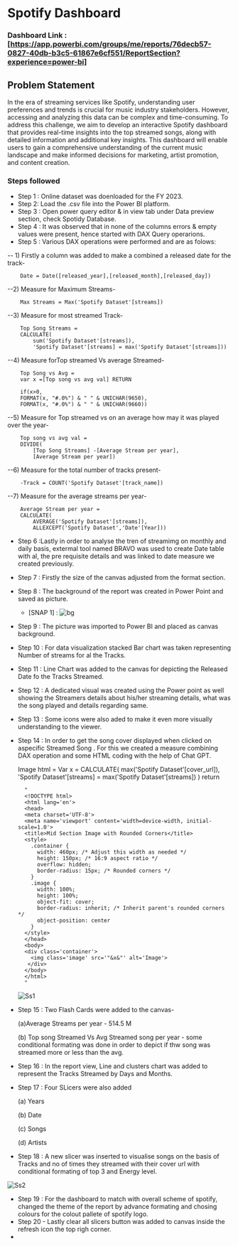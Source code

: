 
# Spotify Dashboard

### Dashboard Link :[https://app.powerbi.com/groups/me/reports/76decb57-0827-40db-b3c5-61867e6cf551/ReportSection?experience=power-bi]


## Problem Statement
In the era of streaming services like Spotify, understanding user preferences and trends is crucial for music industry stakeholders. However, accessing and analyzing this data can be complex and time-consuming. To address this challenge, we aim to develop an interactive Spotify dashboard that provides real-time insights into the top streamed songs, along with detailed information and additional key insights. This dashboard will enable users to gain a comprehensive understanding of the current music landscape and make informed decisions for marketing, artist promotion, and content creation.

### Steps followed 

- Step 1 : Online dataset was doenloaded for the FY 2023.
- Step 2: Load the .csv file into the Power BI platform.
- Step 3 : Open power query editor & in view tab under Data preview section, check Spotidy Database.
- Step 4 : It was observed that in none of the columns errors & empty values were present, hence started with DAX Query operarions.
- Step 5 : Various DAX operations were performed and are as folows:
 
-- 1) Firstly a column was added to make a combined a released date for the track-

        Date = Date([released_year],[released_month],[released_day])

--2) Measure for Maximum Streams-

        Max Streams = Max('Spotify Dataset'[streams])

--3) Measure for most streamed Track-

        Top Song Streams = 
        CALCULATE(
            sum('Spotify Dataset'[streams]),
            'Spotify Dataset'[streams] = max('Spotify Dataset'[streams]))

--4) Measure forTop streamed Vs average Streamed-

        Top Song vs Avg = 
        var x =[Top song vs avg val] RETURN
        
        if(x>0,
        FORMAT(x, "#.0%") & " " & UNICHAR(9650),
        FORMAT(x, "#.0%") & " " & UNICHAR(9660))

--5) Measure for Top streamed vs on an average how may it was played over the year-

        Top song vs avg val = 
        DIVIDE(
            [Top Song Streams] -[Average Stream per year],
            [Average Stream per year])


--6) Measure for the total number of tracks present-

        -Track = COUNT('Spotify Dataset'[track_name])

--7) Measure for the average streams per year-

        Average Stream per year = 
        CALCULATE(
            AVERAGE('Spotify Dataset'[streams]),
            ALLEXCEPT('Spotify Dataset','Date'[Year]))
    
- Step 6 :Lastly in order to analyse the tren of streamimg on monthly and daily basis, extermal tool named BRAVO was used to create Date table with al, the pre requisite details and was linked to date measure we created previously.
- Step 7 : Firstly the size of the canvas adjusted from the format section.
- Step 8 : The background of the report was created in Power Point and saved as picture.
  - [SNAP 1] : ![bg](https://github.com/Shekhar2408/Credit-Card-Analysis/assets/167020556/535859ec-a216-45d2-baa1-74315db67072)
- Step 9 : The picture was imported to Power BI and placed as canvas background.
- Step 10 : For data visualization stacked Bar chart was taken representing Number of streams for al the Tracks.
- Step 11 : Line Chart was added to the canvas for depicting the Released Date fo the Tracks Streamed.
- Step 12 : A dedicated visual was created using the Power point as well showing the Streamers details about his/her streaming details, what was the song played and details regarding same.
- Step 13 : Some icons were also aded to make it even more visually understanding to the viewer.
- Step 14 : In order to get the song cover displayed when clicked on aspecific Streamed Song .
      For this we created a measure combining DAX operation and some HTML coding with the help of Chat GPT.


   Image html = 
         Var x =
         CALCULATE(
             max('Spotify Dataset'[cover_url]),
             'Spotify Dataset'[streams] = max('Spotify Dataset'[streams])
             )
          return
        
        "
        <!DOCTYPE html>
        <html lang='en'>
        <head>
        <meta charset='UTF-8'>
        <meta name='viewport' content='width=device-width, initial-scale=1.0'>
        <title>Mid Section Image with Rounded Corners</title>
        <style>
          .container {
            width: 460px; /* Adjust this width as needed */
            height: 150px; /* 16:9 aspect ratio */
            overflow: hidden;
            border-radius: 15px; /* Rounded corners */
          }
          .image {
            width: 100%;
            height: 100%;
            object-fit: cover;
            border-radius: inherit; /* Inherit parent's rounded corners */
            object-position: center
          }
        </style>
        </head>
        <body>
        <div class='container'>
          <img class='image' src='"&x&"' alt='Image'>
         </div>
        </body>
        </html>
        "

  ![Ss1](https://github.com/Shekhar2408/Spotify-Dashboard/assets/167020556/31817a67-2649-4dae-9967-9d42e58becc4)
- Step 15 : Two Flash Cards were added to the canvas-

  (a)Average Streams per year - 514.5 M

  (b) Top song Streamed Vs Avg Streamed song per year - some conditional formating was done in order to depict if thw song was streamed more or less than the avg.

- Step 16 : In the report view, Line and clusters chart was added to represent the Tracks Streamed by Days and Months.
- Step 17 : Four SLicers were also added 

  (a) Years

  (b) Date
  
  (c) Songs
  
  (d) Artists
  
- Step 18 : A new slicer was inserted to visualise songs on the basis of Tracks and no of times they streamed with their cover url with conditional formating of top 3 and Energy level.

  
![Ss2](https://github.com/Shekhar2408/Spotify-Dashboard/assets/167020556/58ff33a1-0f51-4d94-920f-b51ea32df5f3)
- Step 19 : For the dashboard to match with overall scheme of spotify, changed the theme of the report by advance formating and chosing colours for the colout pallete of spotify logo.
- Step 20 - Lastly clear all slicers button was added to canvas inside the refresh icon the top righ corner.
- 


